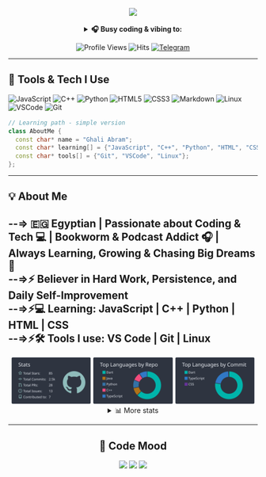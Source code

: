 <div align="center">

  <!-- <img src="https://github.com/SP-XD/SP-XD/blob/main/images/hellocoders_rounded.gif?raw=true" width="60%"/> -->
<img src="https://github.com/SP-XD/SP-XD/blob/main/images/dev-working_rounded.gif?raw=true" width="40%"/><br>

<details>
<summary><strong>🎧 Busy coding & vibing to:</strong></summary>

[![Spotify](https://spotify-readme.sp-xd.vercel.app/api/spotify)](https://open.spotify.com/user/somnathpaul)

</details>

![Profile Views](https://komarev.com/ghpvc/?username=ghali-abram&style=flat&color=orange&label=PROFILE+VIEWS)
![Hits](https://hits.seeyoufarm.com/api/count/incr/badge.svg?url=https%3A%2F%2Fgithub.com%2Fghali-abram&count_bg=%2379C83D&title_bg=%23555555&icon=mediafire.svg&icon_color=%23E7E7E7&title=HITS&edge_flat=false)
[![Telegram](https://img.shields.io/badge/Ghali%20Abram-grey?style=flat&logo=telegram)](https://t.me/spxd007)

</div>

<hr/>

## 🚀 Tools & Tech I Use

![JavaScript](https://img.shields.io/badge/JavaScript-F7DF1E?style=flat&logo=javascript&logoColor=black)
![C++](https://img.shields.io/badge/C++-00599C?style=flat&logo=c%2B%2B&logoColor=white)
![Python](https://img.shields.io/badge/Python-3776AB?style=flat&logo=python&logoColor=white)
![HTML5](https://img.shields.io/badge/HTML5-E34F26?style=flat&logo=html5&logoColor=white)
![CSS3](https://img.shields.io/badge/CSS3-1572B6?style=flat&logo=css3&logoColor=white)
![Markdown](https://img.shields.io/badge/Markdown-000000?style=flat&logo=markdown&logoColor=white)
![Linux](https://img.shields.io/badge/Linux-FCC624?style=flat&logo=linux&logoColor=black)
![VSCode](https://img.shields.io/badge/VSCode-0078D4?style=flat&logo=visual-studio-code&logoColor=white)
![Git](https://img.shields.io/badge/GIT-E44C30?style=flat&logo=git&logoColor=white)

```cpp
// Learning path - simple version
class AboutMe {
  const char* name = "Ghali Abram";
  const char* learning[] = {"JavaScript", "C++", "Python", "HTML", "CSS"};
  const char* tools[] = {"Git", "VSCode", "Linux"};
};
```

---

## 💡 About Me

--=> 🇪🇬 Egyptian | Passionate about Coding & Tech 💻 | Bookworm & Podcast Addict 🎧 | Always Learning, Growing & Chasing Big Dreams 🚀<br>
--=>⚡ Believer in Hard Work, Persistence, and Daily Self-Improvement<br>
--=>⚡💻 Learning: JavaScript | C++ | Python | HTML | CSS <br>
--=>⚡🛠 Tools I use: VS Code | Git | Linux 
 ---

<div align="center">

<img src="https://raw.githubusercontent.com/SP-XD/profile-summary-cards/master/profile-summary-card-output/nord_dark/3-stats.svg" width="32%">
<img src="https://raw.githubusercontent.com/SP-XD/profile-summary-cards/master/profile-summary-card-output/nord_dark/1-repos-per-language.svg" width="32%">
<img src="https://raw.githubusercontent.com/SP-XD/profile-summary-cards/master/profile-summary-card-output/nord_dark/2-most-commit-language.svg" width="32%">

<details>
<summary>📊 More stats</summary>
<img src="https://raw.githubusercontent.com/SP-XD/profile-summary-cards/master/profile-summary-card-output/nord_dark/0-profile-details.svg">
</details>

---

## 🔁 Code Mood

<img src="https://raw.githubusercontent.com/Tarikul-Islam-Anik/Animated-Fluent-Emojis/master/Emojis/Smilies/Face%20with%20Spiral%20Eyes.png" width="10%"/>
<img src="https://raw.githubusercontent.com/Tarikul-Islam-Anik/Animated-Fluent-Emojis/master/Emojis/Smilies/Relieved%20Face.png" width="10%"/>
<img src="https://raw.githubusercontent.com/Tarikul-Islam-Anik/Animated-Fluent-Emojis/master/Emojis/Smilies/Astonished%20Face.png" width="10%"/>

</div>

